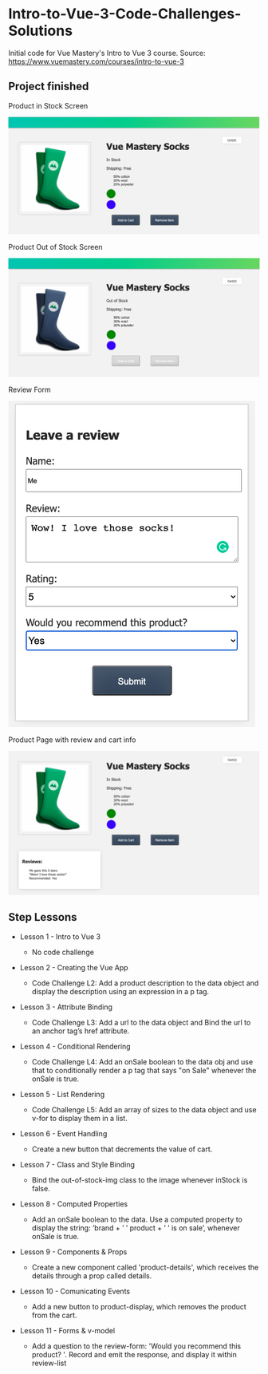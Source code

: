 # Intro-to-Vue-3-Code-Challenges-Solutions

Initial code for Vue Mastery's Intro to Vue 3 course.
Source: https://www.vuemastery.com/courses/intro-to-vue-3

## Project finished

Product in Stock Screen

![](InStock.png)

Product Out of Stock Screen

![](OutOfStock.png)

Review Form

![](LeaveReview.png)

Product Page with review and cart info

![](SeeCartAndReview.png)

## Step Lessons

- Lesson 1 - Intro to Vue 3

  - No code challenge

- Lesson 2 - Creating the Vue App

  - Code Challenge L2: Add a product description to the data object and display the description using an expression in a p tag.

- Lesson 3 - Attribute Binding

  - Code Challenge L3: Add a url to the data object and Bind the url to an anchor tag’s href attribute.

- Lesson 4 - Conditional Rendering

  - Code Challenge L4: Add an onSale boolean to the data obj and use that to conditionally render a p tag that says "on Sale" whenever the onSale is true.

- Lesson 5 - List Rendering

  - Code Challenge L5: Add an array of sizes to the data object and use v-for to display them in a list.

- Lesson 6 - Event Handling

  - Create a new button that decrements the value of cart.

- Lesson 7 - Class and Style Binding

  - Bind the out-of-stock-img class to the image whenever inStock is false.

- Lesson 8 - Computed Properties

  - Add an onSale boolean to the data. Use a computed property to display the string: ’brand + ’ ’ product + ’ ’ is on sale’, whenever onSale is true.

- Lesson 9 - Components & Props

  - Create a new component called 'product-details', which receives the details through a prop called details.

- Lesson 10 - Comunicating Events

  - Add a new button to product-display, which removes the product from the cart.

- Lesson 11 - Forms & v-model

  - Add a question to the review-form: 'Would you recommend this product? '. Record and emit the response, and display it within review-list
